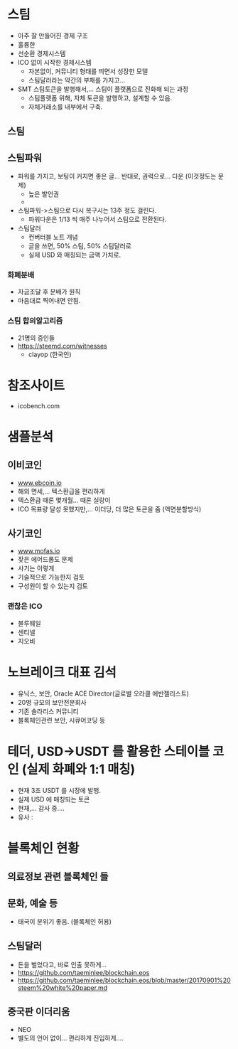 # 스팀
* 아주 잘 만들어진 경제 구조
* 훌륭한 
* 선순환 경제시스템
* ICO 없이 시작한 경제시스템
  - 자본없이, 커뮤니티 형태를 띄면서 성장한 모델
  - 스팀달러라는 약간의 부채를 가지고...
* SMT 스팀토큰을 발행해서,... 스팀이 플랫폼으로 진화해 되는 과정
  - 스팀플랫폼 위해, 자체 토큰을 발행하고, 설계할 수 있음.
  - 자체거래소를 내부에서 구축.

## 스팀
## 스팀파워
* 파워를 가지고, 보팅이 커지면 좋은 글... 반대로, 권력으로... 다운 (이것정도는 문제)
  - 높은 발언권
  - 
* 스팀파워->스팀으로 다시 복구시는 13주 정도 걸린다. 
  - 파워다운은 1/13 씩 매주 나누어서 스팀으로 전환된다.
* 스팀달러
  - 컨버터블 노트 개념
  - 글을 쓰면, 50% 스팀, 50% 스팀달러로
  - 실제 USD 와 매칭되는 금액 가치로.

### 화폐분배
* 자금조달 후 분배가 원칙
* 마음대로 찍어내면 안됨.

### 스팀 합의알고리즘
* 21명의 증인들
* https://steemd.com/witnesses
  - clayop (한국인)

# 참조사이트
* icobench.com

# 샘플분석
## 이비코인
* www.ebcoin.io
* 해외 면세,... 텍스환급을 편리하게
* 텍스환급 때론 몇개월... 때론 실랑이
* ICO 목표량 달성 못했지만,... 이더당, 더 많은 토큰을 줌 (액면분할방식)
## 사기코인
* www.mofas.io
* 잦은 에어드롭도 문제
* 사기는 이렇게
* 기술적으로 가능한지 검토
* 구성원이 할 수 있는지 검토

### 괜찮은 ICO
* 블루웨일
* 센티넬
* 지오비



###













# 노브레이크 대표 김석
  - 유닉스, 보안, Oracle ACE Director(글로벌 오라클 에반젤리스트)
  - 20명 규모의 보안전문회사
  - 기존 솔라리스 커뮤니티
  - 블록체인관련 보안, 시큐어코딩 등

 







# 테더, USD->USDT 를 활용한 스테이블 코인 (실제 화폐와 1:1 매칭) 
* 현재 3조 USDT 를 시장에 발행.
* 실제 USD 에 매칭되는 토큰
* 현재,... 감사 중.... 
* 유사 : 

# 블록체인 현황
## 의료정보 관련 블록체인 들
## 문화, 예술 등
* 태국이 분위기 좋음. (블록체인 허용)







  





## 스팀달러

* 돈을 벌었다고, 바로 인출 못하게...
* https://github.com/taeminlee/blockchain.eos
* https://github.com/taeminlee/blockchain.eos/blob/master/20170901%20steem%20white%20paper.md

## 중국판 이더리움 
* NEO
* 별도의 언어 없이... 편리하게 진입하게.... 






